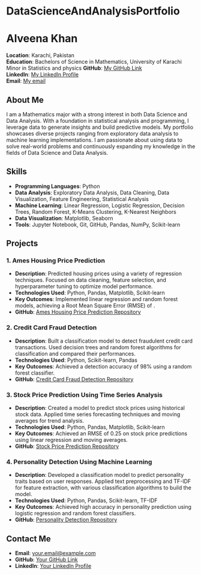 # DataScienceAndAnalysisPortfolio
# Alveena Khan

**Location**: Karachi, Pakistan  
**Education**: Bachelors of Science in Mathematics, University of Karachi  
Minor in Statistics and physics
**GitHub**: [My GitHub Link]()  
**LinkedIn**: [My LinkedIn Profile]()  
**Email**: [My email]() 

## About Me

I am a Mathematics major with a strong interest in both Data Science and Data Analysis. With a foundation in statistical analysis and programming, I leverage data to generate insights and build predictive models. My portfolio showcases diverse projects ranging from exploratory data analysis to machine learning implementations. I am passionate about using data to solve real-world problems and continuously expanding my knowledge in the fields of Data Science and Data Analysis.

## Skills

- **Programming Languages**: Python
- **Data Analysis**: Exploratory Data Analysis, Data Cleaning, Data Visualization, Feature Engineering, Statistical Analysis
- **Machine Learning**: Linear Regression, Logistic Regression, Decision Trees, Random Forest, K-Means Clustering, K-Nearest Neighbors
- **Data Visualization**: Matplotlib, Seaborn
- **Tools**: Jupyter Notebook, Git, GitHub, Pandas, NumPy, Scikit-learn

## Projects

### 1. Ames Housing Price Prediction
- **Description**: Predicted housing prices using a variety of regression techniques. Focused on data cleaning, feature selection, and hyperparameter tuning to optimize model performance.
- **Technologies Used**: Python, Pandas, Matplotlib, Scikit-learn
- **Key Outcomes**: Implemented linear regression and random forest models, achieving a Root Mean Square Error (RMSE) of .
- **GitHub**: [Ames Housing Price Prediction Repository]()

### 2. Credit Card Fraud Detection
- **Description**: Built a classification model to detect fraudulent credit card transactions. Used decision trees and random forest algorithms for classification and compared their performances.
- **Technologies Used**: Python, Scikit-learn, Pandas
- **Key Outcomes**: Achieved a detection accuracy of 98% using a random forest classifier.
- **GitHub**: [Credit Card Fraud Detection Repository]()

### 3. Stock Price Prediction Using Time Series Analysis
- **Description**: Created a model to predict stock prices using historical stock data. Applied time series forecasting techniques and moving averages for trend analysis.
- **Technologies Used**: Python, Pandas, Matplotlib, Scikit-learn
- **Key Outcomes**: Achieved an RMSE of 0.25 on stock price predictions using linear regression and moving averages.
- **GitHub**: [Stock Price Prediction Repository]()

### 4. Personality Detection Using Machine Learning
- **Description**: Developed a classification model to predict personality traits based on user responses. Applied text preprocessing and TF-IDF for feature extraction, with various classification algorithms to build the model.
- **Technologies Used**: Python, Pandas, Scikit-learn, TF-IDF
- **Key Outcomes**: Achieved high accuracy in personality prediction using logistic regression and random forest classifiers.
- **GitHub**: [Personality Detection Repository]()

## Contact Me

- **Email**: [your.email@example.com]()
- **GitHub**: [Your GitHub Link]()
- **LinkedIn**: [Your LinkedIn Profile]()

